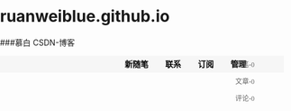 # ruanweiblue.github.io
###慕白 CSDN-博客
<style>
body{padding:0;margin:0;}
ul,li{list-style: none;padding:0;margin:0;}
#nav{height: 30px;background:#f6f6f6;position: relative;}
.nav_num, .nav_list{height: 30px;position: absolute;top:0;left:39%;}
#nav li{height: 30px;float: left;margin-left:20px;line-height: 30px;padding:0 5px 0 5px;}
a{color:#000;font-size:14px;text-decoration: none;font-family: "宋体";}
.nav_list li a{font-weight:bold;}
.nav_num{position: absolute;top:0;left:78%;color:#666;}
.nav_num a{font-size:12px;color:#666;}
.nav_num li:hover{background: #ccc;}
.nav_list li:hover{background: #ccc;}
</style>
<body>
   <div id="nav">
		<ul class="nav_list">
	          <li><a href="javascript:;">新随笔</a></li>
	          <li><a href="javascript:;">联系</a></li>
	          <li><a href="javascript:;">订阅</a></li>
	          <li><a href="javascript:;">管理</a></li>
		</ul>
		<ul class="nav_num">
	          <li><a href="javascript:;">随笔-0</a></li>
	          <li><a href="javascript:;">文章-0</a></li>
	          <li><a href="javascript:;">评论-0</a></li>
		</ul>
  </div>
</body>

